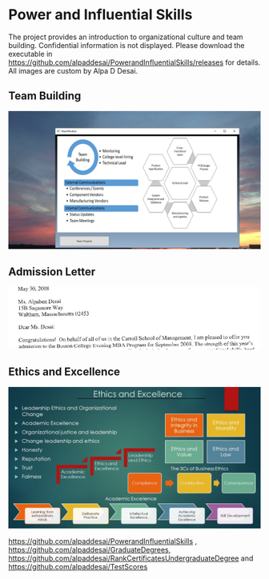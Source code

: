 # Power and Influential Skills
The project provides an introduction to organizational culture and team building. Confidential information is not displayed.  Please download the executable in https://github.com/alpaddesai/PowerandInfluentialSkills/releases for details. All images are custom by Alpa D Desai.

## Team Building
![image](TeamBuilding.png)

## Admission Letter
![image](admissionletter.jpg)

## Ethics and Excellence
![image](Ethics.jpg)

https://github.com/alpaddesai/PowerandInfluentialSkills , https://github.com/alpaddesai/GraduateDegrees, https://github.com/alpaddesai/RankCertificatesUndergraduateDegree and https://github.com/alpaddesai/TestScores
